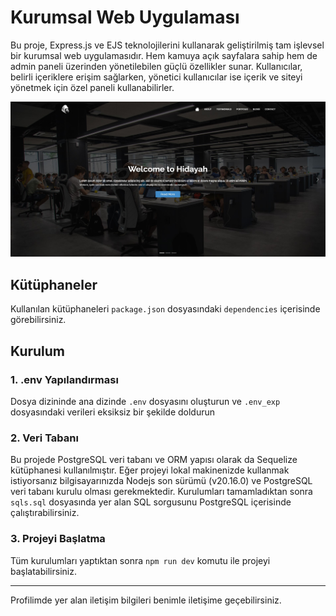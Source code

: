 # Kurumsal Web Uygulaması

Bu proje, Express.js ve EJS teknolojilerini kullanarak geliştirilmiş tam işlevsel bir kurumsal web uygulamasıdır. Hem kamuya açık sayfalara sahip hem de admin paneli üzerinden yönetilebilen güçlü özellikler sunar. Kullanıcılar, belirli içeriklere erişim sağlarken, yönetici kullanıcılar ise içerik ve siteyi yönetmek için özel paneli kullanabilirler.

![alt text](./readme/3.jpg)

## Kütüphaneler

Kullanılan kütüphaneleri `package.json` dosyasındaki `dependencies` içerisinde görebilirsiniz.

## Kurulum

### 1. .env Yapılandırması

Dosya dizininde ana dizinde `.env` dosyasını oluşturun ve `.env_exp` dosyasındaki verileri eksiksiz bir şekilde doldurun

### 2. Veri Tabanı

Bu projede PostgreSQL veri tabanı ve ORM yapısı olarak da Sequelize kütüphanesi kullanılmıştır. Eğer projeyi lokal makinenizde kullanmak istiyorsanız bilgisayarınızda Nodejs son sürümü (v20.16.0) ve PostgreSQL veri tabanı kurulu olması gerekmektedir. Kurulumları tamamladıktan sonra `sqls.sql` dosyasında yer alan SQL sorgusunu PostgreSQL içerisinde çalıştırabilirsiniz.

### 3. Projeyi Başlatma

Tüm kurulumları yaptıktan sonra `npm run dev` komutu ile projeyi başlatabilirsiniz.

<hr>

Profilimde yer alan iletişim bilgileri benimle iletişime geçebilirsiniz.
